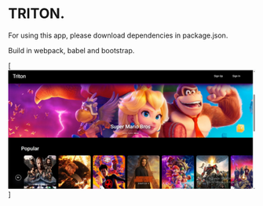 # TRITON.

For using this app, please download dependencies in package.json.

Build in webpack, babel and bootstrap.


[![Triton App](./Triton.jpg)]